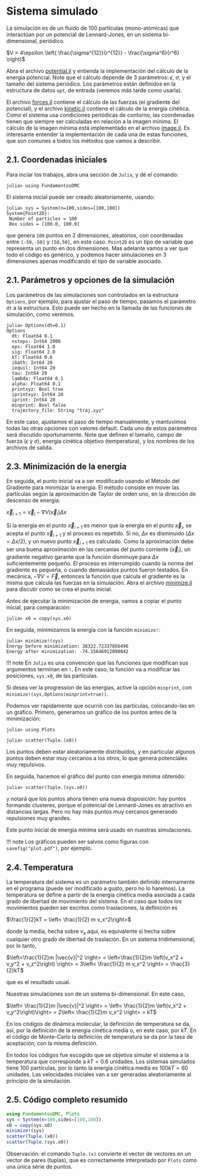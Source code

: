 
# Sistema simulado

La simulación es de un fluido de 100 partículas (mono-atómicas) que
interactúan por un
potencial de Lennard-Jones, en un sistema bi-dimensional, periódico.

$V = 4\epsilon \left( \frac{\sigma^{12}}{r^{12}} - \frac{\sigma^6}{r^6} \right)$

Abra el archivo [potential.jl](https://github.com/m3g/FundamentosDMC.jl/blob/master/src/potential.jl) y entienda la implementación del
cálculo de la energia potencial. Note que el cálculo depende de 3
parámetros: $\epsilon$, $\sigma$, y el tamaño del sistema periódico. Los
parámetros están definidos en la estructura de datos `opt`, de entrada (veremos más tarde como usarla). 

El archivo [forces.jl](https://github.com/m3g/FundamentosDMC.jl/blob/master/src/forces.jl) contiene el cálculo de las fuerzas (el gradiente
del potencial), y el archivo [kinetic.jl](https://github.com/m3g/FundamentosDMC.jl/blob/master/src/kinetic.jl) contiene el cálculo
de la energia cinética. Como el sistema usa condiciones periódicas de
contorno, las coordenadas tienen que siempre ser calculadas en relación
a la imagen mínima. El cálculo de la imagen mínima está implementado en
el archivo [image.jl](https://github.com/m3g/FundamentosDMC.jl/blob/master/src/image.jl). Es interesante entender la
implementación de cada una de estas funciones, que son comunes a todos
los métodos que vamos a describir. 

## 2.1. Coordenadas iniciales

Para inciar los trabajos, abra una sección de `Julia`, y dé el comando:
```julia-repl
julia> using FundamentosDMC
```
El sistema inicial puede ser creado aleatoriamente, usando: 
```julia-repl
julia> sys = System(n=100,sides=[100,100]) 
System{Point2D}:
 Number of particles = 100
 Box sides = [100.0, 100.0]

```
que genera `100` puntos en 2 dimensiones, aleatórios, con coordenadas entre `[-50,-50]` y `[50,50]`, en este caso. `Point2D` es un tipo de variable que representa un punto en dos dimensiones. Mas adelante vamos a ver que todo el código es genérico, y podemos hacer simulaciones en 3 dimensiones apenas modificando el tipo de variable asociado. 

## 2.1. Parámetros y opciones de la simulación

Los parámetros de las simulaciones son controlados en la estructura `Options`, por ejemplo, para ajustar el paso de tiempo, pasamos el parámetro `dt` a la estructura. Esto puede ser hecho en la llamada de las funciones de simulación, como veremos.

```julia-repl
julia> Options(dt=0.1)
Options
  dt: Float64 0.1
  nsteps: Int64 2000
  eps: Float64 1.0
  sig: Float64 2.0
  kT: Float64 0.6
  ibath: Int64 20
  iequil: Int64 20
  tau: Int64 20
  lambda: Float64 0.1
  alpha: Float64 0.1
  printxyz: Bool true
  iprintxyz: Int64 20
  iprint: Int64 20
  minprint: Bool false
  trajectory_file: String "traj.xyz"

```

En este caso, ajustamos el paso de tiempo manualmente, y mantuvimos todas las otras opciones con valores default. Cada uno de estos parámetros será discutido oportunamente. Note que definen el tamaño, campo de fuerza ($\epsilon$ y $\sigma$), energia cinética objetivo (temperatura), y los nombres de los archivos de salida. 

## 2.3. Minimización de la energia

En seguida, el punto inicial va a ser modificado usando 
el Método del Gradiente para minimizar la energia. El
método consiste en mover las partículas según la aproximación de Taylor
de orden uno, en la dirección de descenso de energia:

$\vec{x}_{i+1} = \vec{x}_i - \nabla V(\vec{x}_i) \Delta x$

Si la energia en el punto $\vec{x}_{i+1}$ es menor que la energia en el
punto $\vec{x}_i$, se acepta el punto $\vec{x}_{i+1}$ y el proceso es
repetido. Si no, $\Delta x$ es disminuido ($\Delta x = \Delta x / 2$), y
un nuevo punto $\vec{x}_{i+1}$ es calculado. Como la aproximación debe
ser una buena aproximación en las cercanias del punto corriente ($\vec{x}_i$), un
gradiente negativo garante que la función disminuye para $\Delta x$
suficientemente pequeño. El proceso es interrumpido cuando la norma del
gradiente es pequeña, o cuando demasiados puntos fueron testados. En mecánica, $-\nabla V = \vec{F}$, entonces la función que calcula el gradiente es la misma que calcula las fuerzas en la simulación. Abra el archivo [minimize.jl](https://github.com/m3g/FundamentosDMC.jl/blob/master/src/minimize.jl) para
discutir como se crea el punto inicial. 

Antes de ejecutar la minimización de energia, vamos a copiar el punto inicial, para comparación:
```julia-repl
julia> x0 = copy(sys.x0)
```

En seguida, minimizamos la energia con la función `minimize!`:
```julia-repl
julia> minimize!(sys)
Energy before minimization: 38322.72337856496
Energy after minimization: -74.15646912098042
```

!!! note
    En `Julia` es una convención que las funciones que modifican sus argumentos terminan en `!`. En este caso, la función va a modificar las posiciones, `sys.x0`, de las partículas. 

Si desea ver la progression de las energias, active la opción `minprint`, con `minimize!(sys,Options(minprint=true))`.

Podemos ver rapidamente que ocurrió con las partículas, colocando-las en un gráfico. Primero, generamos un gráfico de los puntos antes de la minimización:
```julia-repl
julia> using Plots

julia> scatter(Tuple.(x0))
```
Los puntos deben estar aleatoriamente distribuídos, y en particular algunos puntos deben estar muy cercanos a los otros, lo que genera potenciales muy repulsivos.

En seguida, hacemos el gráfico del punto con energia mínima obtenido:
```julia-repl
julia> scatter(Tuple.(sys.x0))
```
y notará que los puntos ahora tienen una nueva disposición: hay puntos formando clusteres, porque el potencial de Lennard-Jones es atractivo en distancias largas. Pero no hay más puntos muy cercanos generando repulsiones muy grandes.

Este punto inicial de energia mínima será usado en nuestras simulaciones. 

!!! note
    Los gráficos pueden ser salvos como figuras con `savefig("plot.pdf")`, por ejemplo.

## 2.4. Temperatura

La temperatura del sistema es un parámetro también definido internamente
en el programa (puede ser modificado a gusto, pero no lo haremos). La
temperatura se define a partir de la energia cinética media asociada a cada
grado de libertad de movimiento del sistema. En el caso que todos los
movimientos pueden ser escritos como traslaciones, la definición es

$\frac{1}{2}kT = \left< \frac{1}{2} m v_x^2\right>$

donde la media, hecha sobre $v_x$ aqui, es equivalente si hecha sobre
cualquier otro grado de libertad de traslación. En un sistema
tridimensional, por lo tanto, 

$\left<\frac{1}{2}m |\vec{v}|^2 \right> = 
\left<\frac{1}{2}m \left(v_x^2 + v_y^2 + v_z^2\right) \right> = 
3\left< \frac{1}{2} m v_x^2 \right> = \frac{3}{2}kT$

que es el resultado usual.

Nuestras simulaciones son de un sistema bi-dimensional. En este caso,

$\left< \frac{1}{2}m |\vec{v}|^2 \right> = 
\left< \frac{1}{2}m \left(v_x^2 + v_y^2\right)\right> =
2\left< \frac{1}{2}m v_x^2 \right> = kT$

En los códigos de dinámica molecular, la definición de temperatura se
da, así, por la definición de la energia cinética media o, en este caso,
por $kT$. En el código de Monte-Carlo la definición de temperatura se da
por la tasa de aceptación, con la misma definición. 

En todos los códigos fue escogido que se objetiva simular el sistema a
la temperatura que corresponde a $kT = 0.6$ unidades. Los sistemas
simulados tiene 100 partículas, por lo tanto la energia cinética media
es $100kT=60$ unidades. Las velocidades iniciales van a ser generadas aleatoriamente al princípio de la simulación. 

## 2.5. Código completo resumido

```julia
using FundamentosDMC, Plots
sys = System(n=100,sides=[100,100])
x0 = copy(sys.x0)
minimize!(sys)
scatter(Tuple.(x0))
scatter(Tuple.(sys.x0))
```

Observación: el comando `Tuple.(x)` convierte el vector de vectores en un vector de pares (tuplas), que es correctamente interpretado por `Plots` como una única série de puntos.



